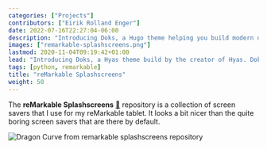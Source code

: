 ```yaml
---
categories: ["Projects"]
contributors: ["Eirik Rolland Enger"]
date: 2022-07-16T22:27:04-06:00
description: "Introducing Doks, a Hugo theme helping you build modern documentation websites that are secure, fast, and SEO-ready  by default."
images: ["remarkable-splashscreens.png"]
lastmod: 2020-11-04T09:19:42+01:00
lead: "Introducing Doks, a Hyas theme build by the creator of Hyas. Doks helps you build modern documentation websites that are secure, fast, and SEO-ready  by default."
tags: [python, remarkable]
title: "reMarkable Splashscreens"
weight: 50
---
```


The **reMarkable Splashscreens**
[:link:](https://remarkable-splashscreens.flottflyt.com/) repository is a collection of
screen savers that I use for my reMarkable tablet. It looks a bit nicer than the quite
boring screen savers that are there by default.

![Dragon Curve from remarkable splashscreens
repository](https://raw.githubusercontent.com/engeir/remarkable-splashscreens/master/splashscreens/dragon_curve/sleeping.png
"Dragon Curve from remarkable splashscreens repository")
